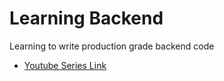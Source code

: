 # Learning Backend

Learning to write production grade backend code

- [Youtube Series Link](https://www.youtube.com/playlist?list=PLu71SKxNbfoBGh_8p_NS-ZAh6v7HhYqHW)